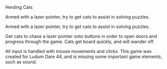 Herding Cats

Armed with a lazer pointer, try to get cats to assist in solving puzzles.

Armed with a lazer pointer, try to get cats to assist in solving puzzles.

Get cats to chase a lazer pointer onto buttons in order to open doors and progress through the game. Cats get board quickly, and will wander off. 

All input is handled with mouse movements and clicks.
This game was created for Ludum Dare 44, and is missing some important game elements, such as sound.